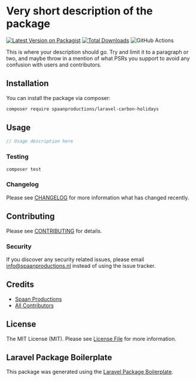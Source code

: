 # Very short description of the package

[![Latest Version on Packagist](https://img.shields.io/packagist/v/spaanproductions/laravel-carbon-holidays.svg?style=flat-square)](https://packagist.org/packages/spaanproductions/laravel-carbon-holidays)
[![Total Downloads](https://img.shields.io/packagist/dt/spaanproductions/laravel-carbon-holidays.svg?style=flat-square)](https://packagist.org/packages/spaanproductions/laravel-carbon-holidays)
![GitHub Actions](https://github.com/spaanproductions/laravel-carbon-holidays/actions/workflows/main.yml/badge.svg)

This is where your description should go. Try and limit it to a paragraph or two, and maybe throw in a mention of what PSRs you support to avoid any confusion with users and contributors.

## Installation

You can install the package via composer:

```bash
composer require spaanproductions/laravel-carbon-holidays
```

## Usage

```php
// Usage description here
```

### Testing

```bash
composer test
```

### Changelog

Please see [CHANGELOG](CHANGELOG.md) for more information what has changed recently.

## Contributing

Please see [CONTRIBUTING](CONTRIBUTING.md) for details.

### Security

If you discover any security related issues, please email info@spaanproductions.nl instead of using the issue tracker.

## Credits

-   [Spaan Productions](https://github.com/spaanproductions)
-   [All Contributors](../../contributors)

## License

The MIT License (MIT). Please see [License File](LICENSE.md) for more information.

## Laravel Package Boilerplate

This package was generated using the [Laravel Package Boilerplate](https://laravelpackageboilerplate.com).
